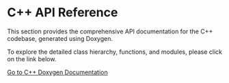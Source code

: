 # C++ API Reference

This section provides the comprehensive API documentation for the C++ codebase, generated using Doxygen.

To explore the detailed class hierarchy, functions, and modules, please click on the link below.

[Go to C++ Doxygen Documentation](cpp/html/index.html)